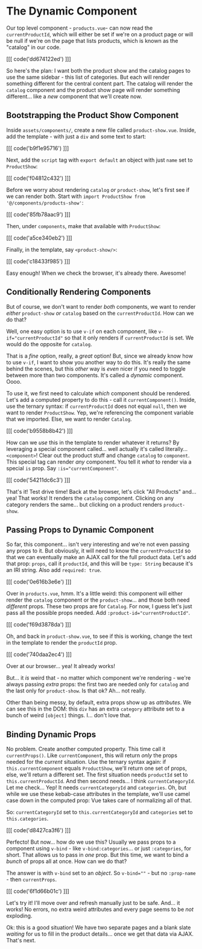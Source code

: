 # The Dynamic Component

Our top level component - `products.vue`-  can now read the `currentProductId`,
which will either be set if we're on a product page or will be null if we're on
the page that lists products, which is known as the "catalog" in our code.

[[[ code('dd674122ed') ]]]

So here's the plan: I want both the product show and the catalog pages to use the
same sidebar - this list of categories. But each will render something different
for the central content part. The catalog will render the `catalog` component
and the product show page will render something different... like a *new* component
that we'll create now.

## Bootstrapping the Product Show Component

Inside `assets/components/`, create a new file called `product-show.vue`. Inside,
add the template - with just a `div` and some text to start:

[[[ code('b9f1e95716') ]]]

Next, add the `script` tag with `export default` an object with just `name`
set to `ProductShow`:

[[[ code('f04812c432') ]]]

Before we worry about rendering `catalog` *or* `product-show`, let's first
see if we can render both. Start with
`import ProductShow from '@/components/products-show'`:

[[[ code('85fb78aac9') ]]]

Then, under `components`, make that available with `ProductShow`: 

[[[ code('a5ce340eb2') ]]]

Finally, in the template, say `<product-show/>`:

[[[ code('c18433f985') ]]]

Easy enough! When we check the browser, it's already there. Awesome!

## Conditionally Rendering Components

But of course, we don't want to render *both* components, we want to render
*either* `product-show` *or* `catalog` based on the `currentProductId`. How can
we do that?

Well, one easy option is to use `v-if` on each component, like
`v-if="currentProductId"` so that it only renders if `currentProductId` is set.
We would do the opposite for `catalog`.

That is a *fine* option, really, a *great* option! But, since we already know how
to use `v-if`, I want to show you another way to do this. It's really the same
behind the scenes, but this *other* way is *even* nicer if you need to toggle
between more than two components. It's called a *dynamic* component. Oooo.

To use it, we first need to calculate *which* component should be rendered. Let's
add a computed property to do this - call it `currentComponent()`. Inside, use
the ternary syntax: if `currentProductId` does not equal `null`, then we want
to render `ProductShow`. Yep, we're referencing the component variable that we
imported. Else, we want to render `Catalog`.

[[[ code('b9558b8b42') ]]]

How can we *use* this in the template to render whatever it returns? By
leveraging a special component called... well actually it's called literally...
`<component>`! Clear out the product stuff and change `catalog` to `component`.
This special tag can render *any* component. You tell it *what* to render via a
special `is` prop. Say `:is="currentComponent"`.

[[[ code('54211dc6c3') ]]]

That's it! Test drive time! Back at the browser, let's click "All Products" and...
yea! That works! It renders the `catalog` component. Clicking on any category
renders the same... but clicking on a product renders `product-show`.

## Passing Props to Dynamic Component

So far, this component... isn't very interesting and we're not even passing
any props to it. But obviously, it will need to know the `currentProductId`
so that we can eventually make an AJAX call for the full product data. Let's add
that prop: `props`, call it `productId`, and this will be `type: String`
because it's an IRI string. Also add `required: true`.

[[[ code('0e616b3e6e') ]]]

Over in `products.vue`, hmm. It's a little weird: this component will either
render the `catalog` component or the `product-show`... and those both need
*different* props. These two props are for `Catalog`. For now, I guess let's just
pass all the possible props needed. Add `:product-id="currentProductId"`.

[[[ code('f69d3878da') ]]]

Oh, and back in `product-show.vue`, to see if this is working, change the text
in the template to render the `productId` prop.

[[[ code('740daa2ec4') ]]]

Over at our browser... yea! It already works!

But... it *is* weird that - no matter which component we're rendering - we're
always passing *extra* props: the first two are needed only for `catalog` and
the last only for `product-show`. Is that ok? Ah... not really.

Other than being messy, by default, extra props show up as *attributes*. We can
see this in the DOM: this `div` has an extra `category` attribute set to a bunch
of weird `[object]` things. I... don't love that.

## Binding Dynamic Props

No problem. Create another computed property. This time call it `currentProps()`.
Like `currentComponent`, this will return *only* the props needed for the
*current* situation. Use the ternary syntax again: if
`this.currentComponent` equals `ProductShow`, we'll return one set of props, else,
we'll return a different set. The first situation needs `productId` set to
`this.currentProductId`. And then second needs... I think `currentCategoryId`. Let
me check... Yep! It needs `currentCategoryId` and `categories`. Oh, but while we
use these kebab-case attributes in the template, we'll use camel case down in
the computed prop: Vue takes care of normalizing all of that.

So: `currentCategoryId` set to `this.currentCategoryId` and `categories` set to
`this.categories`.

[[[ code('d8427ca3f6') ]]]

Perfecto! But now... how do we use this? Usually we pass props to a component using
`v-bind` - like `v-bind:categories`... or just `:categories`, for short. That
allows us to pass in *one* prop. But this time, we want to bind a *bunch* of
props all at once. How can we do that?

The answer is with `v-bind` set to an *object*. So `v-bind=""` - but no `:prop-name` -
then `currentProps`.

[[[ code('6f1d66b01c') ]]]

Let's try it! I'll move over and refresh manually just to be safe. And... it
works! No errors, no extra weird attributes and every page seems to be *not*
exploding.

Ok: this is a good situation! We have two separate pages and a blank slate
*waiting* for us to fill in the product details... once we get that data via
AJAX. That's next.
